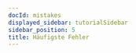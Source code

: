 ```yaml
---
docId: mistakes
displayed_sidebar: tutorialSidebar
sidebar_position: 5
title: Häufigste Fehler
---
```


